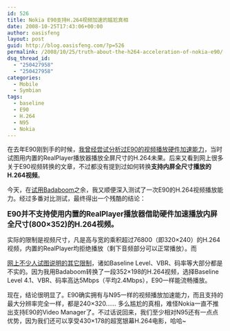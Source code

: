 ```yaml
---
id: 526
title: Nokia E90支持H.264视频加速的尴尬真相
date: 2008-10-25T17:43:06+00:00
author: oasisfeng
layout: post
guid: http://blog.oasisfeng.com/?p=526
permalink: /2008/10/25/truth-about-the-h264-acceleration-of-nokia-e90/
dsq_thread_id:
  - "250427958"
  - "250427958"
categories:
  - Mobile
  - Symbian
tags:
  - baseline
  - E90
  - H.264
  - N95
  - Nokia
---
```

在去年E90刚到手的时候，<a href="http://blog.oasisfeng.com/2007/09/06/multimedia-of-e90/" target="_blank">我曾经尝试分析过E90的视频播放硬件加速能力</a>，当时试图用内置的RealPlayer播放器播放全屏尺寸的H.264未果。后来又看到网上很多关于E90视频转换的文章，不过都没有提到过如何转换**支持内屏全尺寸播放的H.264视频**。

今天，在<a href="http://blog.oasisfeng.com/2008/10/25/release-the-power-of-cuda-in-badaboom/" target="_blank">试用Badaboom</a>之余，我又顺便深入测试了一次E90的H.264视频播放能力。经过多番对比测试，最终得出一个残酷的结论：

**<big>E90并不支持使用内置的RealPlayer播放器借助硬件加速播放内屏全尺寸(800&#215;352)的H.264视频。</big>**

<!--more-->实际的限制是视频尺寸，凡是高与宽的乘积超过76800（即320&#215;240）的H.264视频，内置的RealPlayer均拒绝播放（剩下音频部分可以正常播放）。而

[网上不少人试图说明的其它限制](http://my-symbian.com/forum/viewtopic.php?t=32623)，诸如Baseline Level、VBR、码率等大部分都是不实的。因为我用Badaboom转换了一段352&#215;198的H.264视频，选择Baseline Level 4.1、VBR、码率高达5Mbps（平均2.4Mbps），E90一样能流畅播放。

现在，结论很明显了。E90确实拥有与N95一样的视频播放加速能力，而且支持的最大分辨率完全一样，都是240&#215;320…… 多么尴尬的真相，难怪Nokia一直不推出支持E90的Video Manager了。不过话说回来，我们至少相对N95还有一点点优势，因为我们还可以享受430&#215;178的超宽银幕H.264电影，哈哈~